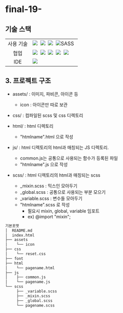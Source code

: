 # final-19-

## 기술 스택

<table>
<tr>
 <td align="center">사용 기술</td>
 <td>
  <img src="https://img.shields.io/badge/html5-E34F26?style=for-the-badge&logo=html5&logoColor=white">&nbsp 
  <img src="https://img.shields.io/badge/css-1572B6?style=for-the-badge&logo=css3&logoColor=white">&nbsp 
  <img src="https://img.shields.io/badge/javascript-F7DF1E?style=for-the-badge&logo=javascript&logoColor=black">&nbsp 
  <img alt="SASS" src ="https://img.shields.io/badge/SASS-cc6699.svg?&style=for-the-badge&logo=Sass&logoColor=white"/>&nbsp 
 </td>
</tr>
<tr>
 <td align="center">협업</td>
 <td>
    <img src="https://img.shields.io/badge/Git-F05032?style=for-the-badge&logo=Git&logoColor=white"/>&nbsp
    <img src="https://img.shields.io/badge/GitHub-181717?style=for-the-badge&logo=GitHub&logoColor=white"/>&nbsp 
    <img src="https://img.shields.io/badge/Notion-5a5d69?style=for-the-badge&logo=Notion&logoColor=white"/>&nbsp
    <img src="https://img.shields.io/badge/Discord-4263f5?style=for-the-badge&logo=Discord&logoColor=white"/>&nbsp 
    <img src="https://img.shields.io/badge/Figma-d90f42?style=for-the-badge&logo=Figma&logoColor=white"/>&nbsp  
 </td>
</tr>
<tr>
 <td align="center">IDE</td>
 <td>
    <img src="https://img.shields.io/badge/VSCode-007ACC?style=for-the-badge&logo=Visual%20Studio%20Code&logoColor=white"/>&nbsp
</tr>
</table>

## <span id="tree">3. 프로젝트 구조</span>
- assets/ : 이미지, 파비콘, 아이콘 등
	- icon : 아이콘만 따로 보관

- css/ : 컴파일된 scss 및 css 디렉토리

- html/ : html 디렉토리
  - "htmlname".html 으로 작성

- js/ : html 디렉토리의 html과 매칭되는 JS 디렉토리. 
  - common.js는 공통으로 사용되는 함수가 등록된 파일
  - "htmlname".js 으로 작성

- scss/ : html 디렉토리의 html과 매칭되는 scss
  - _mixin.scss : 믹스인 모아두기
  - _global.scss : 공통으로 사용되는 부분 모으기
  - _variable.scss : 변수들 모아두기
  - "htmlname".scss 로 작성
    - 필요시 mixin, global, variable 임포트
    - ex) @import "mixin";

```bash
기본포맷
│  README.md
│  index.html
├── assets
│    └── icon
├── css
│    └── reset.css
├── font
├── html
│    └── pagename.html
├── js
│    ├── common.js
│    └── pagename.js
└── scss
     ├── _variable.scss
     ├── _mixin.scss 
     ├── _global.scss
     └── pagename.scss
```
